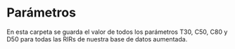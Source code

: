 # Parámetros

En esta carpeta se guarda el valor de todos los parámetros T30, C50, C80 y D50 para todas las RIRs de nuestra base de datos aumentada.